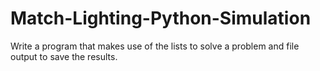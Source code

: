 # Match-Lighting-Python-Simulation
Write a program that makes use of the lists to solve a problem and file output to save the results.
